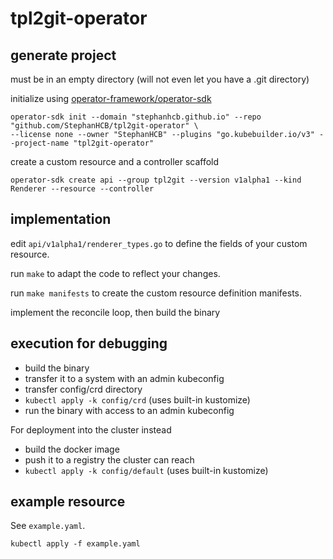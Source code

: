 # tpl2git-operator

## generate project

must be in an empty directory (will not even let you have a .git directory)

initialize using [operator-framework/operator-sdk](https://github.com/operator-framework/operator-sdk)

```
operator-sdk init --domain "stephanhcb.github.io" --repo "github.com/StephanHCB/tpl2git-operator" \
--license none --owner "StephanHCB" --plugins "go.kubebuilder.io/v3" --project-name "tpl2git-operator"
```

create a custom resource and a controller scaffold

```
operator-sdk create api --group tpl2git --version v1alpha1 --kind Renderer --resource --controller
```

## implementation

edit `api/v1alpha1/renderer_types.go` to define the fields of your custom resource. 

run `make` to adapt the code to reflect your changes.

run `make manifests` to create the custom resource definition manifests.

implement the reconcile loop, then build the binary

## execution for debugging

- build the binary
- transfer it to a system with an admin kubeconfig
- transfer config/crd directory
- `kubectl apply -k config/crd` (uses built-in kustomize)
- run the binary with access to an admin kubeconfig

For deployment into the cluster instead
- build the docker image
- push it to a registry the cluster can reach
- `kubectl apply -k config/default` (uses built-in kustomize) 

## example resource

See `example.yaml`.

`kubectl apply -f example.yaml`
